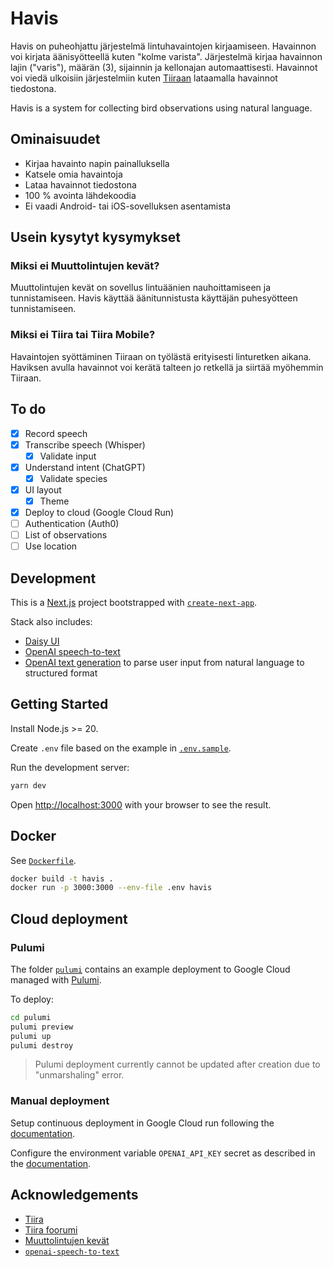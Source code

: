 # Havis

Havis on puheohjattu järjestelmä lintuhavaintojen kirjaamiseen. Havainnon voi kirjata äänisyötteellä kuten "kolme varista". Järjestelmä kirjaa havainnon lajin ("varis"), määrän (3), sijainnin ja kellonajan automaattisesti. Havainnot voi viedä ulkoisiin järjestelmiin kuten [Tiiraan](https://www.tiira.fi/) lataamalla havainnot tiedostona.

Havis is a system for collecting bird observations using natural language.

## Ominaisuudet

- Kirjaa havainto napin painalluksella
- Katsele omia havaintoja
- Lataa havainnot tiedostona
- 100 % avointa lähdekoodia
- Ei vaadi Android- tai iOS-sovelluksen asentamista

## Usein kysytyt kysymykset

### Miksi ei Muuttolintujen kevät?

Muuttolintujen kevät on sovellus lintuäänien nauhoittamiseen ja tunnistamiseen. Havis käyttää äänitunnistusta käyttäjän puhesyötteen tunnistamiseen.

### Miksi ei Tiira tai Tiira Mobile?

Havaintojen syöttäminen Tiiraan on työlästä erityisesti linturetken aikana. Haviksen avulla havainnot voi kerätä talteen jo retkellä ja siirtää myöhemmin Tiiraan.

## To do

- [x] Record speech
- [x] Transcribe speech (Whisper)
  - [x] Validate input
- [x] Understand intent (ChatGPT)
  - [x] Validate species
- [x] UI layout
  - [x] Theme
- [x] Deploy to cloud (Google Cloud Run)
- [ ] Authentication (Auth0)
- [ ] List of observations
- [ ] Use location

## Development

This is a [Next.js](https://nextjs.org/) project bootstrapped with [`create-next-app`](https://github.com/vercel/next.js/tree/canary/packages/create-next-app).

Stack also includes:

- [Daisy UI](https://daisyui.com/)
- [OpenAI speech-to-text](https://platform.openai.com/docs/guides/speech-to-text)
- [OpenAI text generation](https://platform.openai.com/docs/guides/text-generation) to parse user input from natural language to structured format

## Getting Started

Install Node.js >= 20.

Create `.env` file based on the example in [`.env.sample`](./.env.sample).

Run the development server:

```bash
yarn dev
```

Open [http://localhost:3000](http://localhost:3000) with your browser to see the result.

## Docker

See [`Dockerfile`](./Dockerfile).

```sh
docker build -t havis .
docker run -p 3000:3000 --env-file .env havis
```

## Cloud deployment

### Pulumi

The folder [`pulumi`](./pulumi) contains an example deployment to Google Cloud managed with [Pulumi](https://www.pulumi.com/).

To deploy:

```sh
cd pulumi
pulumi preview
pulumi up
pulumi destroy
```

> Pulumi deployment currently cannot be updated after creation due to
> "unmarshaling" error.

### Manual deployment

Setup continuous deployment in Google Cloud run following the [documentation](https://cloud.google.com/run/docs/continuous-deployment-with-cloud-build).

Configure the environment variable `OPENAI_API_KEY` secret as described in the [documentation](https://cloud.google.com/run/docs/configuring/services/secrets).

## Acknowledgements

- [Tiira](https://www.tiira.fi/)
- [Tiira foorumi](https://www.tiirafoorumi.info/keskustelu/phpBB3/index.php)
- [Muuttolintujen kevät](https://www.jyu.fi/fi/tutkimus/muuttolintujen-kevat)
- [`openai-speech-to-text`](https://github.com/ZaharBerku/openai-speech-to-text)
